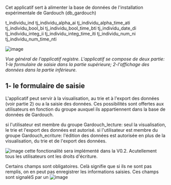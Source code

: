 Cet applicatif sert à alimenter la base de données de l'installation expérimentale de Gardouch (db_gardouch)

t_individu_ind
tj_individu_alpha_ai
tj_individu_alpha_time_ati
tj_individu_bool_bi
tj_individu_bool_time_bti
tj_individu_date_di
tj_individu_integ_ii
tj_individu_integ_time_iti
tj_individu_num_ni
tj_individu_num_time_nti

![image](https://user-images.githubusercontent.com/39738426/125032324-16f40200-e08e-11eb-9c82-579477ce669d.png)

*Vue général de l'applicatif registre. L'applicatif se compose de deux partie: 1-le formulaire de saisie dans la partie supérieure; 2-l'affichage des données dans la partie inférieure.*

## 1- le formulaire de saisie

L'applicatif peut servir à la visualisation, au trie et à l'export des données (voir partie 2) ou a la saisie des données. Ces possibilités sont offertes aux utilisateurs en fonction du groupe auxquel ils appartiennent dans la base de données de Gardouch.

si l'utilisateur est membre du groupe Gardouch_lecture: seul la visualisation, le trie et l'export des données est autorisé.
si l'utilisateur est membre du groupe Gardouch_ecriture: l'édition des données est autorisée en plus de la visualisation, du trie et de l'export des données.

![image](https://user-images.githubusercontent.com/39738426/125033795-0fcdf380-e090-11eb-93de-3538ba08a5b4.png)
 cette fonctionalité sera implémenté dans la V0.2. Acutellement tous les utilisateurs ont les droits d'écriture.
 
Certains champs sont obligatoires. Celà signifie que si ils ne sont pas remplis, on en peut pas enregistrer les informations saisies.
Ces champs sont signaléS par un ![image](https://user-images.githubusercontent.com/39738426/125034814-596b0e00-e091-11eb-8d1c-7e83ac4d02fe.png)
  
